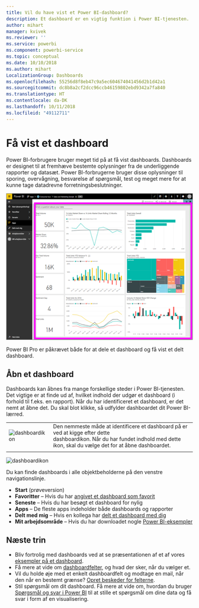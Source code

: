 ```yaml
---
title: Vil du have vist et Power BI-dashboard?
description: Et dashboard er en vigtig funktion i Power BI-tjenesten.
author: mihart
manager: kvivek
ms.reviewer: ''
ms.service: powerbi
ms.component: powerbi-service
ms.topic: conceptual
ms.date: 10/10/2018
ms.author: mihart
LocalizationGroup: Dashboards
ms.openlocfilehash: 55256d8f8eb47c9a5ec604674041456d2b1d42a1
ms.sourcegitcommit: dc8b8a2cf2dcc96ccb46159802ebd9342a7fa840
ms.translationtype: HT
ms.contentlocale: da-DK
ms.lasthandoff: 10/11/2018
ms.locfileid: "49112711"
---
```

# <a name="view-a-dashboard"></a>Få vist et dashboard
Power BI-forbrugere bruger meget tid på at få vist dashboards. Dashboards er designet til at fremhæve bestemte oplysninger fra de underliggende rapporter og datasæt. Power BI-forbrugerne bruger disse oplysninger til sporing, overvågning, besvarelse af spørgsmål, test og meget mere for at kunne tage datadrevne forretningsbeslutninger.

![dashboard](media/end-user-dashboard-open/power-bi-new-dash.png)


Power BI Pro er påkrævet både for at dele et dashboard og få vist et delt dashboard.

## <a name="open-a-dashboard"></a>Åbn et dashboard
Dashboards kan åbnes fra mange forskellige steder i Power BI-tjenesten.  Det vigtige er at finde ud af, hvilket indhold der udgør et dashboard (i forhold til f.eks. en rapport). Når du har identificeret et dashboard, er det nemt at åbne det. Du skal blot klikke, så udfylder dashboardet dit Power BI-lærred.


|              |         |
|------------|--------------------------------|
|![dashboardikon](media/end-user-dashboard-open/power-bi-dashboard-icon.png)      |Den nemmeste måde at identificere et dashboard på er ved at kigge efter dette <br>dashboardikon. Når du har fundet indhold med dette ikon, skal du vælge det for at åbne dashboardet. |
|                    |          |

![dashboardikon](media/end-user-dashboard-open/opendash.gif)
 

<!--insert aGIF-->

Du kan finde dashboards i alle objektbeholderne på den venstre navigationslinje. 
- **Start** (prøveversion)
- **Favoritter** – Hvis du har [angivet et dashboard som favorit](end-user-favorite.md)
- **Seneste** – Hvis du har besøgt et dashboard for nylig
- **Apps** – De fleste apps indeholder både dashboards og rapporter
- **Delt med mig** – Hvis en kollega har [delt et dashboard med dig](end-user-shared-with-me.md)
- **Mit arbejdsområde** – Hvis du har downloadet nogle [Power BI-eksempler](../sample-datasets.md)


## <a name="next-steps"></a>Næste trin
* Bliv fortrolig med dashboards ved at se præsentationen af et af vores [eksempler på et dashboard](../sample-tutorial-connect-to-the-samples.md).
* Få mere at vide om [dashboardfelter](end-user-tiles.md), og hvad der sker, når du vælger et.
* Vil du holde øje med et enkelt dashboardfelt og modtage en mail, når den når en bestemt grænse? [Opret beskeder for felterne](end-user-alerts.md).
* Stil spørgsmål om dit dashboard. Få mere at vide om, hvordan du bruger [Spørgsmål og svar i Power BI](end-user-q-and-a.md) til at stille et spørgsmål om dine data og få svar i form af en visualisering. 